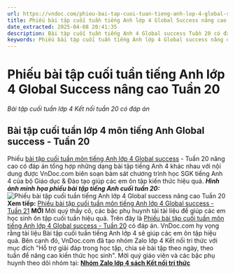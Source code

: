 ```yaml
---
url: https://vndoc.com/phieu-bai-tap-cuoi-tuan-tieng-anh-lop-4-global-success-nang-cao-tuan-20-314866
title: Phiếu bài tập cuối tuần tiếng Anh lớp 4 Global Success nâng cao Tuần 20 - Bài tập cuối tuần lớp 4 Kết nối tuần 20 có đáp án - VnDoc.com
date_extracted: 2025-04-08 20:41:35
description: Bài tập cuối tuần tiếng Anh 4 Global success Tuần 20 có đáp án giúp các em học sinh lớp 4 ôn tập kiến thức trọng tâm hiệu quả.
keywords: Phiếu bài tập cuối tuần tiếng Anh lớp 4 Global success nâng cao Tuần 20,Phiếu bài tập cuối tuần tiếng Anh lớp 4 nâng cao Kết nối tri thức Tuần 20,Phiếu bài tập cuối tuần tiếng Anh lớp 4 nâng cao global success Tuần 20,Phiếu bài tập cuối Tuần 20 môn tiếng Anh 4 Global success nâng cao,Bài tập cuối tuần tiếng Anh lớp 4 Global success nâng cao Tuần 20,Phiếu bài tập cuối tuần Tiếng Anh lớp 4 nâng cao Tuần 20 global success,bài tập cuối tuần 20 môn tiếng anh lớp 4 global success
---
```


# Phiếu bài tập cuối tuần tiếng Anh lớp 4 Global Success nâng cao Tuần 20
 _Bài tập cuối tuần lớp 4 Kết nối tuần 20 có đáp án_
## Bài tập cuối tuần lớp 4 môn tiếng Anh Global success - Tuần 20
Phiếu [bài tập cuối tuần môn tiếng Anh lớp 4 Global success](<https://vndoc.com/tieng-anh-lop-4-global-success>) \- Tuần 20 nâng cao có đáp án tổng hợp những dạng bài tập tiếng Anh 4 khác nhau với nội dung được VnDoc.com biên soạn bám sát chương trình học SGK tiếng Anh 4 của bộ Giáo dục & Đào tạo giúp các em ôn tập kiến thức hiệu quả.
_**Hình ảnh minh họa phiếu bài tập tiếng Anh cuối tuần 20:**_
![Phiếu bài tập cuối tuần tiếng Anh lớp 4 Global success nâng cao Tuần 20](https://i.vdoc.vn/data/image/2024/01/29/phieu-bai-tap-cuoi-tuan-tieng-anh-lop-4-global-success-nang-cao-tuan-20-7.png)
**Xem tiếp:** [Phiếu bài tập cuối tuần môn tiếng Anh lớp 4 Global success - Tuần 21](<https://vndoc.com/phieu-bai-tap-cuoi-tuan-tieng-anh-4-global-success-nang-cao-tuan-21-314875>) **MỚI**
Mời quý thầy cô, các bậc phụ huynh tải tài liệu để giúp các em học sinh ôn tập cuối tuần hiệu quả.
Trên đây là [Phiếu bài tập cuối tuần môn tiếng Anh lớp 4 Global success - Tuần 20](<https://vndoc.com/phieu-bai-tap-cuoi-tuan-tieng-anh-lop-4-global-success-nang-cao-tuan-20-314866>) có đáp án. VnDoc.com hy vọng rằng tài liệu Bài tập cuối tuần tiếng Anh lớp 4 sẽ giúp các em ôn tập hiệu quả.
Bên cạnh đó, VnDoc.com đã tạo nhóm Zalo lớp 4 Kết nối tri thức với mục đích "Hỗ trợ giải đáp trong học tập, chia sẻ bài tập theo ngày, theo tuần để nâng cao kiến thức học sinh". Mời quý giáo viên và các bậc phụ huynh theo dõi nhóm tại:
**[Nhóm Zalo lớp 4 sách Kết nối tri thức](</goto?u=aHR0cHM6Ly96YWxvLm1lL2cvbHRidHljOTI5>)**
